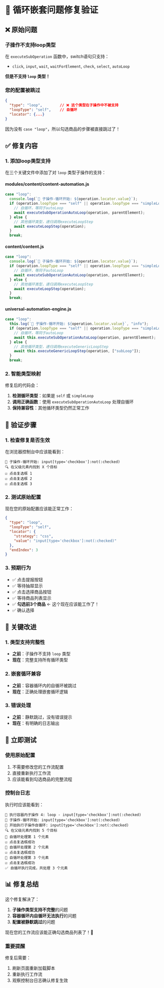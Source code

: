 # 🔧 循环嵌套问题修复验证

## ❌ 原始问题

### **子操作不支持loop类型**
在 `executeSubOperation` 函数中，switch语句只支持：
- `click`, `input`, `wait`, `waitForElement`, `check`, `select`, `autoLoop`

**但是不支持 `loop` 类型！**

### **您的配置被跳过**
```json
{
  "type": "loop",        // ❌ 这个类型在子操作中不被支持
  "loopType": "self",    // 自循环
  "locator": {...}
}
```

因为没有 `case "loop"`，所以勾选商品的步骤被直接跳过了！

## ✅ 修复内容

### **1. 添加loop类型支持**
在三个关键文件中添加了对 `loop` 类型子操作的支持：

#### **modules/content/content-automation.js**
```javascript
case "loop":
  console.log(`🔁 子操作-循环开始: ${operation.locator.value}`);
  if (operation.loopType === "self" || operation.loopType === "simpleLoop") {
    // 自循环，等同于autoLoop
    await executeSubOperationAutoLoop(operation, parentElement);
  } else {
    // 其他循环类型，递归调用executeLoopStep
    await executeLoopStep(operation);
  }
  break;
```

#### **content/content.js**
```javascript
case "loop":
  console.log(`🔁 子操作-循环开始: ${operation.locator.value}`);
  if (operation.loopType === "self" || operation.loopType === "simpleLoop") {
    // 自循环，等同于autoLoop
    await executeSubOperationAutoLoop(operation, parentElement);
  } else {
    // 其他循环类型，递归调用executeLoopStep
    await executeLoopStep(operation);
  }
  break;
```

#### **universal-automation-engine.js**
```javascript
case "loop":
  this.log(`🔁 子操作-循环开始: ${operation.locator.value}`, "info");
  if (operation.loopType === "self" || operation.loopType === "simpleLoop") {
    // 自循环，等同于autoLoop
    await this.executeSubOperationAutoLoop(operation, parentElement);
  } else {
    // 其他循环类型，递归调用executeGenericLoopStep
    await this.executeGenericLoopStep(operation, ["subLoop"]);
  }
  break;
```

### **2. 智能类型映射**
修复后的代码会：
1. **检测循环类型**：如果是 `self` 或 `simpleLoop`
2. **调用正确函数**：使用 `executeSubOperationAutoLoop` 处理自循环
3. **保持兼容性**：其他循环类型仍然正常工作

## 🧪 验证步骤

### **1. 检查修复是否生效**
在浏览器控制台中应该能看到：
```
🔁 子操作-循环开始: input[type='checkbox']:not(:checked)
🔍 在父级元素内找到 X 个目标
☑️ 点击复选框 1
☑️ 点击复选框 2
☑️ 点击复选框 3
```

### **2. 测试原始配置**
现在您的原始配置应该能正常工作：
```json
{
  "type": "loop",
  "loopType": "self",
  "locator": {
    "strategy": "css",
    "value": "input[type='checkbox']:not(:checked)"
  },
  "endIndex": 3
}
```

### **3. 预期行为**
- ✅ 点击提报按钮
- ✅ 等待抽屉显示
- ✅ 点击选择商品按钮  
- ✅ 等待商品列表显示
- ✅ **勾选前3个商品** ← 这个现在应该能工作了！
- ✅ 确认选择

## 🎯 关键改进

### **1. 类型支持完整性**
- **之前**：子操作不支持 `loop` 类型
- **现在**：完整支持所有循环类型

### **2. 嵌套循环兼容**
- **之前**：容器循环内的自循环被跳过
- **现在**：正确处理嵌套循环逻辑

### **3. 错误处理**
- **之前**：静默跳过，没有错误提示
- **现在**：有明确的日志输出

## 🚀 立即测试

### **使用原始配置**
1. 不需要修改您的工作流配置
2. 直接重新执行工作流
3. 应该能看到勾选商品的完整流程

### **控制台日志**
执行时应该能看到：
```
🎯 执行容器内子操作 4: loop - input[type='checkbox']:not(:checked)
🔁 子操作-循环开始: input[type='checkbox']:not(:checked)
🔁 开始执行子操作自循环: input[type='checkbox']:not(:checked)
🔍 在父级元素内找到 5 个目标
🎯 自循环处理第 1 个元素
☑️ 点击复选框成功
🎯 自循环处理第 2 个元素  
☑️ 点击复选框成功
🎯 自循环处理第 3 个元素
☑️ 点击复选框成功
✅ 自循环执行完成，共处理 3 个元素
```

## 📊 修复总结

这个修复解决了：
1. **子操作类型支持不完整**的问题
2. **容器循环内自循环无法执行**的问题  
3. **配置被静默跳过**的问题

现在您的工作流应该能正确勾选商品列表了！🎉

### **重要提醒**
修复后需要：
1. 刷新页面重新加载脚本
2. 重新执行工作流
3. 观察控制台日志确认修复生效
